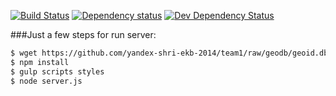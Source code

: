 [![Build Status](https://travis-ci.org/yandex-shri-ekb-2014/team1.svg?branch=master)](https://travis-ci.org/yandex-shri-ekb-2014/team1) [![Dependency status](https://david-dm.org/yandex-shri-ekb-2014/team1/status.png)](https://david-dm.org/yandex-shri-ekb-2014/team1#info=dependencies&view=table) [![Dev Dependency Status](https://david-dm.org/yandex-shri-ekb-2014/team1/dev-status.png)](https://david-dm.org/yandex-shri-ekb-2014/team1#info=devDependencies&view=table)

###Just a few steps for run server:
```bash
$ wget https://github.com/yandex-shri-ekb-2014/team1/raw/geodb/geoid.db
$ npm install
$ gulp scripts styles
$ node server.js
```
